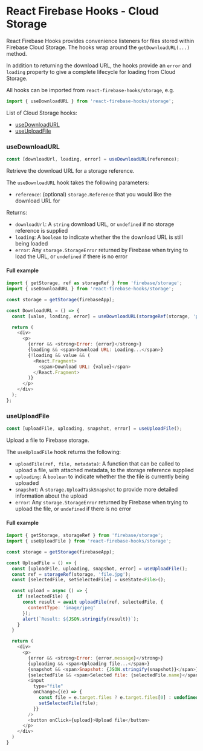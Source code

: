 # React Firebase Hooks - Cloud Storage

React Firebase Hooks provides convenience listeners for files stored within
Firebase Cloud Storage. The hooks wrap around the `getDownloadURL(...)` method.

In addition to returning the download URL, the hooks provide an `error` and `loading` property
to give a complete lifecycle for loading from Cloud Storage.

All hooks can be imported from `react-firebase-hooks/storage`, e.g.

```js
import { useDownloadURL } from 'react-firebase-hooks/storage';
```

List of Cloud Storage hooks:

- [useDownloadURL](#usedownloadurl)
- [useUploadFile](#useuploadfile)

### useDownloadURL

```js
const [downloadUrl, loading, error] = useDownloadURL(reference);
```

Retrieve the download URL for a storage reference.

The `useDownloadURL` hook takes the following parameters:

- `reference`: (optional) `storage.Reference` that you would like the download URL for

Returns:

- `downloadUrl`: A `string` download URL, or `undefined` if no storage reference is supplied
- `loading`: A `boolean` to indicate whether the the download URL is still being loaded
- `error`: Any `storage.StorageError` returned by Firebase when trying to load the URL, or `undefined` if there is no error

#### Full example

```js
import { getStorage, ref as storageRef } from 'firebase/storage';
import { useDownloadURL } from 'react-firebase-hooks/storage';

const storage = getStorage(firebaseApp);

const DownloadURL = () => {
  const [value, loading, error] = useDownloadURL(storageRef(storage, 'path/to/file'));

  return (
    <div>
      <p>
        {error && <strong>Error: {error}</strong>}
        {loading && <span>Download URL: Loading...</span>}
        {!loading && value && (
          <React.Fragment>
            <span>Download URL: {value}</span>
          </React.Fragment>
        )}
      </p>
    </div>
  );
};
```

### useUploadFile

```js
const [uploadFile, uploading, snapshot, error] = useUploadFile();
```

Upload a file to Firebase storage.

The `useUploadFile` hook returns the following:

- `uploadFile(ref, file, metadata)`: A function that can be called to upload a file, with attached metadata, to the storage reference supplied
- `uploading`: A `boolean` to indicate whether the the file is currently being uploaded
- `snapshot`: A `storage.UploadTaskSnapshot` to provide more detailed information about the upload
- `error`: Any `storage.StorageError` returned by Firebase when trying to upload the file, or `undefined` if there is no error

#### Full example

```js
import { getStorage, storageRef } from 'firebase/storage';
import { useUploadFile } from 'react-firebase-hooks/storage';

const storage = getStorage(firebaseApp);

const UploadFile = () => {
  const [uploadFile, uploading, snapshot, error] = useUploadFile();
  const ref = storageRef(storage, 'file.jpg');
  const [selectedFile, setSelectedFile] = useState<File>();

  const upload = async () => {
    if (selectedFile) {
      const result = await uploadFile(ref, selectedFile, {
        contentType: 'image/jpeg'
      });
      alert(`Result: ${JSON.stringify(result)}`);
    }
  }

  return (
    <div>
      <p>
        {error && <strong>Error: {error.message}</strong>}
        {uploading && <span>Uploading file...</span>}
        {snapshot && <span>Snapshot: {JSON.stringify(snapshot)}</span>}
        {selectedFile && <span>Selected file: {selectedFile.name}</span>}
        <input
          type="file"
          onChange={(e) => {
            const file = e.target.files ? e.target.files[0] : undefined;
            setSelectedFile(file);
          }}
        />
        <button onClick={upload}>Upload file</button>
      </p>
    </div>
  )
}
```
